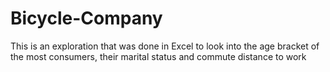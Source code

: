 # Bicycle-Company
This is an exploration that was done in Excel to look into the age bracket of the most consumers, their marital status and  commute distance to work
